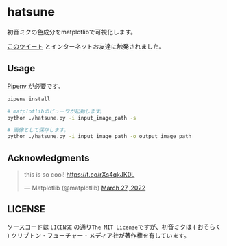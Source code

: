 # hatsune

初音ミクの色成分をmatplotlibで可視化します。

[このツイート](https://twitter.com/95d2d3/status/1507072893477277696) とインターネットお友達に触発されました。

## Usage
[Pipenv](https://github.com/pypa/pipenv) が必要です。

```sh
pipenv install

# matplotlibのビューワが起動します。
python ./hatsune.py -i input_image_path -s

# 画像として保存します。
python ./hatsune.py -i input_image_path -o output_image_path
```

## Acknowledgments

<blockquote class="twitter-tweet"><p lang="en" dir="ltr">this is so cool! <a href="https://t.co/rXs4qkJK0L">https://t.co/rXs4qkJK0L</a></p>&mdash; Matplotlib (@matplotlib) <a href="https://twitter.com/matplotlib/status/1508140441983762432?ref_src=twsrc%5Etfw">March 27, 2022</a></blockquote> <script async src="https://platform.twitter.com/widgets.js" charset="utf-8"></script>

## LICENSE

ソースコードは `LICENSE` の通り`The MIT License`ですが、初音ミクは ( おそらく ) クリプトン・フューチャー・メディア社が著作権を有しています。
